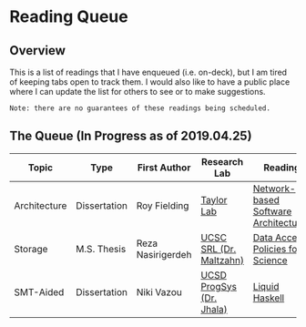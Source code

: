 # Reading Queue

## Overview

This is a list of readings that I have enqueued (i.e. on-deck), but I am tired of keeping tabs open
to track them. I would also like to have a public place where I can update the list for others to see
or to make suggestions.

    Note: there are no guarantees of these readings being scheduled.

## The Queue (In Progress as of 2019.04.25)
| Topic        | Type         | First Author      | Research Lab                            | Reading                                              | Short Description                  |
| ------------ | ------------ | ----------------- | --------------------------------------- | ---------------------------------------------------- | ---------------------------------- |
| Architecture | Dissertation | Roy Fielding      | [Taylor Lab][lab-taylor]                | [Network-based Software Architectures][phd-fielding] | The power of REST                  |
| Storage      | M.S. Thesis  | Reza Nasirigerdeh | [UCSC SRL (Dr. Maltzahn)][lab-srl]      | [Data Access Policies for Science][ms-reza]          | ROOT filesystem for science        |
| SMT-Aided    | Dissertation | Niki Vazou        | [UCSD ProgSys (Dr. Jhala)][lab-progsys] | [Liquid Haskell][phd-vazou]                          | Liquid Haskell for theorem proving |

<!-- Resources -->
[lab-taylor]:    https://www.ics.uci.edu/~taylor/
[lab-srl]:       https://systems.soe.ucsc.edu/
[lab-progsys]:   http://cseweb.ucsd.edu/groups/progsys/

[phd-fielding]:  https://www.ics.uci.edu/~fielding/pubs/dissertation/fielding_dissertation.pdf
[phd-vazou]:     http://goto.ucsd.edu/~nvazou/thesis/main.pdf

[ms-reza]:       https://drive.google.com/file/d/1AdHYYz1tdEf1bwsIMywWj4Y2Og_IXZag/view?usp=sharing
